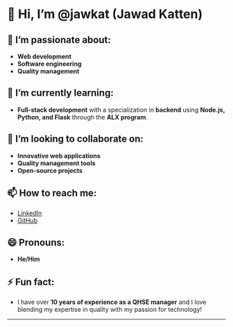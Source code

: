 # 👋 Hi, I’m **@jawkat** (Jawad Katten)

## 👀 I’m passionate about:
- **Web development**  
- **Software engineering**  
- **Quality management**

## 🌱 I’m currently learning:
- **Full-stack development** with a specialization in **backend** using **Node.js, Python, and Flask** through the **ALX program**.

## 💞️ I’m looking to collaborate on:
- **Innovative web applications**  
- **Quality management tools**  
- **Open-source projects**

## 📫 How to reach me:
- [LinkedIn](https://www.linkedin.com/in/jawadkatten/)  
- [GitHub](https://github.com/jawkat)

## 😄 Pronouns:
- **He/Him**

## ⚡ Fun fact:
- I have over **10 years of experience as a QHSE manager** and I love blending my expertise in quality with my passion for technology!

---

<!---
jawkat/jawkat is a ✨ special ✨ repository because its `README.md` (this file) appears on your GitHub profile.
You can click the Preview link to take a look at your changes.
--->
